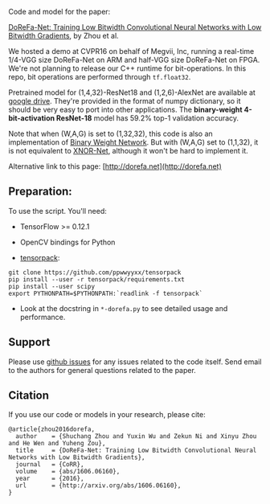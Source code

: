 Code and model for the paper:

[DoReFa-Net: Training Low Bitwidth Convolutional Neural Networks with Low Bitwidth Gradients](http://arxiv.org/abs/1606.06160), by Zhou et al.

We hosted a demo at CVPR16 on behalf of Megvii, Inc, running a real-time 1/4-VGG size DoReFa-Net on ARM and half-VGG size DoReFa-Net on FPGA.
We're not planning to release our C++ runtime for bit-operations.
In this repo, bit operations are performed through `tf.float32`.

Pretrained model for (1,4,32)-ResNet18 and (1,2,6)-AlexNet are available at
[google drive](https://drive.google.com/a/megvii.com/folderview?id=0B308TeQzmFDLa0xOeVQwcXg1ZjQ).
They're provided in the format of numpy dictionary, so it should be very easy to port into other applications.
The __binary-weight 4-bit-activation ResNet-18__ model has 59.2% top-1 validation accuracy.

Note that when (W,A,G) is set to (1,32,32), this code is also an implementation of [Binary Weight Network](https://arxiv.org/abs/1511.00363).
But with (W,A,G) set to (1,1,32), it is not equivalent to [XNOR-Net](https://arxiv.org/abs/1603.05279), although it won't be hard to implement it.

Alternative link to this page: [http://dorefa.net](http://dorefa.net)

## Preparation:

To use the script. You'll need:

+ TensorFlow >= 0.12.1

+ OpenCV bindings for Python

+ [tensorpack](https://github.com/ppwwyyxx/tensorpack):

```
git clone https://github.com/ppwwyyxx/tensorpack
pip install --user -r tensorpack/requirements.txt
pip install --user scipy
export PYTHONPATH=$PYTHONPATH:`readlink -f tensorpack`
```

+ Look at the docstring in `*-dorefa.py` to see detailed usage and performance.

## Support

Please use [github issues](https://github.com/ppwwyyxx/tensorpack/issues) for any issues related to the code itself.
Send email to the authors for general questions related to the paper.

## Citation

If you use our code or models in your research, please cite:
```
@article{zhou2016dorefa,
  author    = {Shuchang Zhou and Yuxin Wu and Zekun Ni and Xinyu Zhou and He Wen and Yuheng Zou},
  title     = {DoReFa-Net: Training Low Bitwidth Convolutional Neural Networks with Low Bitwidth Gradients},
  journal   = {CoRR},
  volume    = {abs/1606.06160},
  year      = {2016},
  url       = {http://arxiv.org/abs/1606.06160},
}
```
